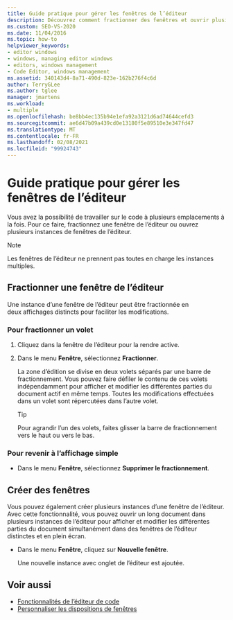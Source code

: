 ```yaml
---
title: Guide pratique pour gérer les fenêtres de l’éditeur
description: Découvrez comment fractionner des fenêtres et ouvrir plusieurs fenêtres à la fois afin de pouvoir afficher votre code de la manière qui vous convient le mieux.
ms.custom: SEO-VS-2020
ms.date: 11/04/2016
ms.topic: how-to
helpviewer_keywords:
- editor windows
- windows, managing editor windows
- editors, windows management
- Code Editor, windows management
ms.assetid: 340143d4-8a71-490d-823e-162b276f4c6d
author: TerryGLee
ms.author: tglee
manager: jmartens
ms.workload:
- multiple
ms.openlocfilehash: be8bb4ec135b94e1efa92a3121d6ad74644cefd3
ms.sourcegitcommit: ae6d47b09a439cd0e13180f5e89510e3e347fd47
ms.translationtype: MT
ms.contentlocale: fr-FR
ms.lasthandoff: 02/08/2021
ms.locfileid: "99924743"
---
```

# <a name="how-to-manage-editor-windows"></a>Guide pratique pour gérer les fenêtres de l’éditeur

Vous avez la possibilité de travailler sur le code à plusieurs emplacements à la fois. Pour ce faire, fractionnez une fenêtre de l’éditeur ou ouvrez plusieurs instances de fenêtres de l’éditeur.

> [!NOTE]
> Les fenêtres de l’éditeur ne prennent pas toutes en charge les instances multiples.

## <a name="split-an-editor-window"></a>Fractionner une fenêtre de l’éditeur

Une instance d’une fenêtre de l’éditeur peut être fractionnée en deux affichages distincts pour faciliter les modifications.

### <a name="to-split-a-pane"></a>Pour fractionner un volet

1. Cliquez dans la fenêtre de l’éditeur pour la rendre active.

2. Dans le menu **Fenêtre**, sélectionnez **Fractionner**.

     La zone d’édition se divise en deux volets séparés par une barre de fractionnement. Vous pouvez faire défiler le contenu de ces volets indépendamment pour afficher et modifier les différentes parties du document actif en même temps. Toutes les modifications effectuées dans un volet sont répercutées dans l’autre volet.

    > [!TIP]
    > Pour agrandir l’un des volets, faites glisser la barre de fractionnement vers le haut ou vers le bas.

### <a name="to-return-to-single-pane-view"></a>Pour revenir à l’affichage simple

- Dans le menu **Fenêtre**, sélectionnez **Supprimer le fractionnement**.

## <a name="create-new-windows"></a>Créer des fenêtres

Vous pouvez également créer plusieurs instances d’une fenêtre de l’éditeur. Avec cette fonctionnalité, vous pouvez ouvrir un long document dans plusieurs instances de l’éditeur pour afficher et modifier les différentes parties du document simultanément dans des fenêtres de l’éditeur distinctes et en plein écran.

- Dans le menu **Fenêtre**, cliquez sur **Nouvelle fenêtre**.

   Une nouvelle instance avec onglet de l’éditeur est ajoutée.

## <a name="see-also"></a>Voir aussi

- [Fonctionnalités de l’éditeur de code](../ide/writing-code-in-the-code-and-text-editor.md)
- [Personnaliser les dispositions de fenêtres](../ide/customizing-window-layouts-in-visual-studio.md)

